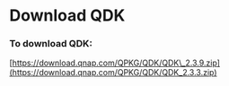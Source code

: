 # Download QDK

### To download QDK:

[https://download.qnap.com/QPKG/QDK/QDK\_2.3.9.zip](https://download.qnap.com/QPKG/QDK/QDK_2.3.3.zip)

